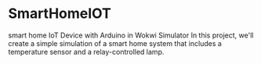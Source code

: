 # SmartHomeIOT
smart home IoT Device with Arduino in Wokwi Simulator In this project, we'll create a simple simulation of a smart home system that includes a temperature sensor and a relay-controlled lamp. 
